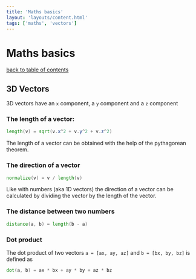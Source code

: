 ```yaml
---
title: 'Maths basics'
layout: 'layouts/content.html'
tags: ['maths', 'vectors']
---
```


# Maths basics

[back to table of contents](../)

## 3D Vectors

3D vectors have an `x` component, a `y` component and a `z` component

### The length of a vector:

```glsl
length(v) = sqrt(v.x^2 + v.y^2 + v.z^2)
```

The length of a vector can be obtained with the help of the
pythagorean theorem.

### The direction of a vector

```glsl
normalize(v) = v / length(v)
```

Like with numbers (aka 1D vectors) the direction of a vector can be calculated
by dividing the vector by the length of the vector.

### The distance between two numbers

```glsl
distance(a, b) = length(b - a)
```

### Dot product

The dot product of two vectors `a = [ax, ay, az]` and `b = [bx, by, bz]` is defined as

```glsl
dot(a, b) = ax * bx + ay * by + az * bz
```

